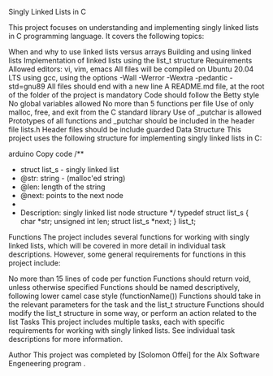 Singly Linked Lists in C

This project focuses on understanding and implementing singly linked lists in C programming language. It covers the following topics:

When and why to use linked lists versus arrays
Building and using linked lists
Implementation of linked lists using the list_t structure
Requirements
Allowed editors: vi, vim, emacs
All files will be compiled on Ubuntu 20.04 LTS using gcc, using the options -Wall -Werror -Wextra -pedantic -std=gnu89
All files should end with a new line
A README.md file, at the root of the folder of the project is mandatory
Code should follow the Betty style
No global variables allowed
No more than 5 functions per file
Use of only malloc, free, and exit from the C standard library
Use of _putchar is allowed
Prototypes of all functions and _putchar should be included in the header file lists.h
Header files should be include guarded
Data Structure
This project uses the following structure for implementing singly linked lists in C:

arduino
Copy code
/**
 * struct list_s - singly linked list
 * @str: string - (malloc'ed string)
 * @len: length of the string
 * @next: points to the next node
 *
 * Description: singly linked list node structure
 */
typedef struct list_s
{
    char *str;
    unsigned int len;
    struct list_s *next;
} list_t;

Functions
The project includes several functions for working with singly linked lists, which will be covered in more detail in individual task descriptions. However, some general requirements for functions in this project include:

No more than 15 lines of code per function
Functions should return void, unless otherwise specified
Functions should be named descriptively, following lower camel case style (functionName())
Functions should take in the relevant parameters for the task and the list_t structure
Functions should modify the list_t structure in some way, or perform an action related to the list
Tasks
This project includes multiple tasks, each with specific requirements for working with singly linked lists. See individual task descriptions for more information.

Author
This project was completed by [Solomon Offei] for the Alx Software Engeneering program .
